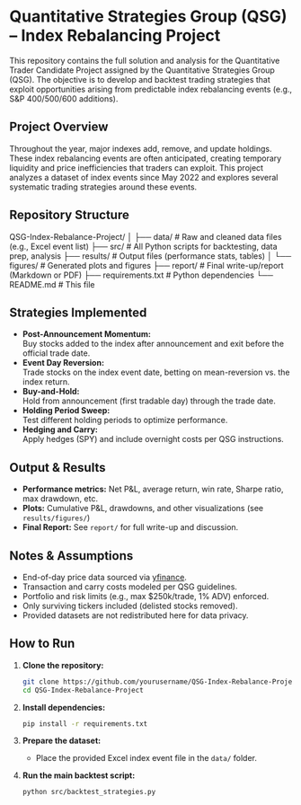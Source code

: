 # Quantitative Strategies Group (QSG) – Index Rebalancing Project

This repository contains the full solution and analysis for the Quantitative Trader Candidate Project assigned by the Quantitative Strategies Group (QSG). The objective is to develop and backtest trading strategies that exploit opportunities arising from predictable index rebalancing events (e.g., S&P 400/500/600 additions).

##  Project Overview

Throughout the year, major indexes add, remove, and update holdings. These index rebalancing events are often anticipated, creating temporary liquidity and price inefficiencies that traders can exploit. This project analyzes a dataset of index events since May 2022 and explores several systematic trading strategies around these events.

##  Repository Structure

QSG-Index-Rebalance-Project/
│
├── data/ # Raw and cleaned data files (e.g., Excel event list)
├── src/ # All Python scripts for backtesting, data prep, analysis
├── results/ # Output files (performance stats, tables)
│ └── figures/ # Generated plots and figures
├── report/ # Final write-up/report (Markdown or PDF)
├── requirements.txt # Python dependencies
└── README.md # This file

## Strategies Implemented

- **Post-Announcement Momentum:**  
  Buy stocks added to the index after announcement and exit before the official trade date.
- **Event Day Reversion:**  
  Trade stocks on the index event date, betting on mean-reversion vs. the index return.
- **Buy-and-Hold:**  
  Hold from announcement (first tradable day) through the trade date.
- **Holding Period Sweep:**  
  Test different holding periods to optimize performance.
- **Hedging and Carry:**  
  Apply hedges (SPY) and include overnight costs per QSG instructions.

## Output & Results

- **Performance metrics:** Net P&L, average return, win rate, Sharpe ratio, max drawdown, etc.
- **Plots:** Cumulative P&L, drawdowns, and other visualizations (see `results/figures/`)
- **Final Report:** See `report/` for full write-up and discussion.

## Notes & Assumptions

- End-of-day price data sourced via [yfinance](https://github.com/ranaroussi/yfinance).
- Transaction and carry costs modeled per QSG guidelines.
- Portfolio and risk limits (e.g., max $250k/trade, 1% ADV) enforced.
- Only surviving tickers included (delisted stocks removed).
- Provided datasets are not redistributed here for data privacy.

## How to Run

1. **Clone the repository:**
    ```bash
    git clone https://github.com/yourusername/QSG-Index-Rebalance-Project.git
    cd QSG-Index-Rebalance-Project
    ```

2. **Install dependencies:**
    ```bash
    pip install -r requirements.txt
    ```

3. **Prepare the dataset:**
    - Place the provided Excel index event file in the `data/` folder.

4. **Run the main backtest script:**
    ```bash
    python src/backtest_strategies.py
    ```

